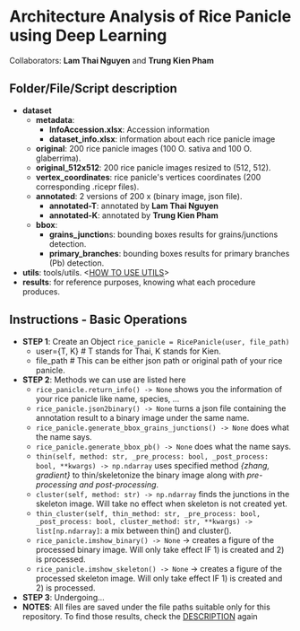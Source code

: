 # Architecture Analysis of Rice Panicle using Deep Learning

Collaborators: **Lam Thai Nguyen** and **Trung Kien Pham**

## Folder/File/Script description<a id="description"></a>

- **dataset**
  - **metadata**:
    - **InfoAccession.xlsx**: Accession information 
    - **dataset_info.xlsx**: information about each rice panicle image
  - **original**: 200 rice panicle images (100 O. sativa and 100 O. glaberrima).
  - **original_512x512**: 200 rice panicle images resized to (512, 512).
  - **vertex_coordinates**: rice panicle's vertices coordinates (200 corresponding .ricepr files).
  - **annotated**: 2 versions of 200 x (binary image, json file).
    - **annotated-T**: annotated by **Lam Thai Nguyen**
    - **annotated-K**: annotated by **Trung Kien Pham**
  - **bbox**: 
    - **grains_junction**s: bounding boxes results for grains/junctions detection.
    - **primary_branches**: bounding boxes results for primary branches (Pb) detection.
- **utils**: tools/utils. <[HOW TO USE UTILS](#basic-operations)>
- **results**: for reference purposes, knowing what each procedure produces.

## Instructions - Basic Operations<a id="basic-operations"></a>

- **STEP 1**: Create an Object `rice_panicle = RicePanicle(user, file_path)`
  - user={T, K}  # T stands for Thai, K stands for Kien.
  - file_path  # This can be either json path or original path of your rice panicle.
- **STEP 2**: Methods we can use are listed here
  - `rice_panicle.return_info() -> None` shows you the information of your rice panicle like name, species, ...
  - `rice_panicle.json2binary() -> None` turns a json file containing the annotation result to a binary image under the same name.
  - `rice_panicle.generate_bbox_grains_junctions() -> None` does what the name says.
  - `rice_panicle.generate_bbox_pb() -> None` does what the name says.
  - `thin(self, method: str, _pre_process: bool, _post_process: bool, **kwargs) -> np.ndarray` uses specified method *{zhang, gradient}* to thin/skeletonize the binary image along with *pre-processing and post-processing*.
  - `cluster(self, method: str) -> np.ndarray` finds the junctions in the skeleton image. Will take no effect when skeleton is not created yet.
  - `thin_cluster(self, thin_method: str, _pre_process: bool, _post_process: bool, cluster_method: str, **kwargs) -> list[np.ndarray]`: a mix between thin() and cluster().
  - `rice_panicle.imshow_binary() -> None` -> creates a figure of the processed binary image. Will only take effect IF 1) is created and 2) is processed.
  - `rice_panicle.imshow_skeleton() -> None` -> creates a figure of the processed skeleton image. Will only take effect IF 1) is created and 2) is processed.
- **STEP 3**: Undergoing...
- **NOTES**: All files are saved under the file paths suitable only for this  repository. To find those results, check the [DESCRIPTION](#description) again